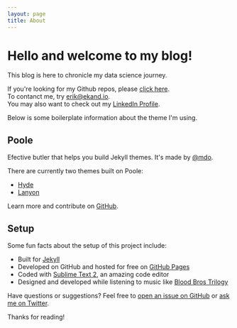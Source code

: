 ```yaml
---
layout: page
title: About
---
```


# Hello and welcome to my blog! 

This blog is here to chronicle my data science journey. 

If you're looking for my Github repos, please [click here](https://github.com/ekand).  
To contanct me, try [erik@ekand.io](mailto:erik@ekand.io).  
You may also want to check out my [LinkedIn Profile](https://www.linkedin.com/in/ekand/).  

Below is some boilerplate information about the theme I'm using.

## Poole
Efective butler that helps you build Jekyll themes. It's made by [@mdo](https://twitter.com/mdo).

There are currently two themes built on Poole:

* [Hyde](http://hyde.getpoole.com)
* [Lanyon](http://lanyon.getpoole.com)

Learn more and contribute on [GitHub](https://github.com/poole).

## Setup

Some fun facts about the setup of this project include:

* Built for [Jekyll](http://jekyllrb.com)
* Developed on GitHub and hosted for free on [GitHub Pages](https://pages.github.com)
* Coded with [Sublime Text 2](http://sublimetext.com), an amazing code editor
* Designed and developed while listening to music like [Blood Bros Trilogy](https://soundcloud.com/maddecent/sets/blood-bros-series)

Have questions or suggestions? Feel free to [open an issue on GitHub](https://github.com/poole/poole/issues/new) or [ask me on Twitter](https://twitter.com/mdo).

Thanks for reading!
